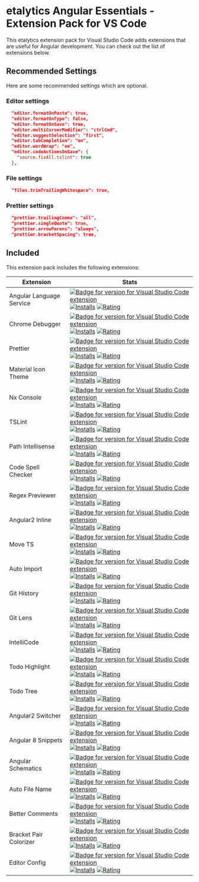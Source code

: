 # etalytics Angular Essentials - Extension Pack for VS Code

<!-- [![Badge for version for Visual Studio Code extension](https://vsmarketplacebadge.apphb.com/version-short/johnpapa.angular-essentials.svg?color=blue&style=?style=for-the-badge&logo=visual-studio-code)](https://marketplace.visualstudio.com/items?itemName=johnpapa.angular-essentials&wt.mc_id=angular_essentials-github-jopapa) [![Installs](https://vsmarketplacebadge.apphb.com/installs-short/johnpapa.angular-essentials.svg?color=blue&style=flat-square)](https://marketplace.visualstudio.com/items?itemName=johnpapa.angular-essentials)
[![Rating](https://vsmarketplacebadge.apphb.com/rating-short/johnpapa.angular-essentials.svg?color=blue&style=flat-square)](https://marketplace.visualstudio.com/items?itemName=johnpapa.angular-essentials) [![The MIT License](https://img.shields.io/badge/license-MIT-orange.svg?color=blue&style=flat-square)](http://opensource.org/licenses/MIT) -->

This etalytics extension pack for Visual Studio Code adds extensions that are useful for Angular development.
You can check out the list of extensions below.

## Recommended Settings

Here are some recommended settings which are optional.

### Editor settings

```json
  "editor.formatOnPaste": true,
  "editor.formatOnType": false,
  "editor.formatOnSave": true,
  "editor.multiCursorModifier": "ctrlCmd",
  "editor.suggestSelection": "first",
  "editor.tabCompletion": "on",
  "editor.wordWrap": "on",
  "editor.codeActionsOnSave": {
    "source.fixAll.tslint": true
  },
```

### File settings

```json
  "files.trimTrailingWhitespace": true,
```

### Prettier settings

```json
  "prettier.trailingComma": "all",
  "prettier.singleQuote": true,
  "prettier.arrowParens": "always",
  "prettier.bracketSpacing": true,
```

## Included

This extension pack includes the following extensions:

| Extension                | Stats                                                                                                                                                                                                                                                                                                                                                                                                                                                                                                                                                                                                                                                                                                                                                                    |
| ------------------------ | ------------------------------------------------------------------------------------------------------------------------------------------------------------------------------------------------------------------------------------------------------------------------------------------------------------------------------------------------------------------------------------------------------------------------------------------------------------------------------------------------------------------------------------------------------------------------------------------------------------------------------------------------------------------------------------------------------------------------------------------------------------------------ |
| Angular Language Service | [![Badge for version for Visual Studio Code extension](https://vsmarketplacebadge.apphb.com/version-short/Angular.ng-template.svg?color=blue&style=?style=for-the-badge&logo=visual-studio-code)](https://marketplace.visualstudio.com/items?itemName=Angular.ng-template) [![Installs](https://vsmarketplacebadge.apphb.com/installs-short/Angular.ng-template.svg?color=blue&style=flat-square)](https://marketplace.visualstudio.com/items?itemName=Angular.ng-template) [![Rating](https://vsmarketplacebadge.apphb.com/rating-short/Angular.ng-template.svg?color=blue&style=flat-square)](https://marketplace.visualstudio.com/items?itemName=Angular.ng-template)                                                       |
| Chrome Debugger          | [![Badge for version for Visual Studio Code extension](https://vsmarketplacebadge.apphb.com/version-short/msjsdiag.debugger-for-chrome.svg?color=blue&style=?style=for-the-badge&logo=visual-studio-code)](https://marketplace.visualstudio.com/items?itemName=msjsdiag.debugger-for-chrome) [![Installs](https://vsmarketplacebadge.apphb.com/installs-short/msjsdiag.debugger-for-chrome.svg?color=blue&style=flat-square)](https://marketplace.visualstudio.com/items?itemName=msjsdiag.debugger-for-chrome) [![Rating](https://vsmarketplacebadge.apphb.com/rating-short/msjsdiag.debugger-for-chrome.svg?color=blue&style=flat-square)](https://marketplace.visualstudio.com/items?itemName=msjsdiag.debugger-for-chrome) |
| Prettier                 | [![Badge for version for Visual Studio Code extension](https://vsmarketplacebadge.apphb.com/version-short/esbenp.prettier-vscode.svg?color=blue&style=?style=for-the-badge&logo=visual-studio-code)](https://marketplace.visualstudio.com/items?itemName=esbenp.prettier-vscode) [![Installs](https://vsmarketplacebadge.apphb.com/installs-short/esbenp.prettier-vscode.svg?color=blue&style=flat-square)](https://marketplace.visualstudio.com/items?itemName=esbenp.prettier-vscode) [![Rating](https://vsmarketplacebadge.apphb.com/rating-short/esbenp.prettier-vscode.svg?color=blue&style=flat-square)](https://marketplace.visualstudio.com/items?itemName=esbenp.prettier-vscode)                                     |
| Material Icon Theme      | [![Badge for version for Visual Studio Code extension](https://vsmarketplacebadge.apphb.com/version-short/pkief.material-icon-theme.svg?color=blue&style=?style=for-the-badge&logo=visual-studio-code)](https://marketplace.visualstudio.com/items?itemName=pkief.material-icon-theme) [![Installs](https://vsmarketplacebadge.apphb.com/installs-short/pkief.material-icon-theme.svg?color=blue&style=flat-square)](https://marketplace.visualstudio.com/items?itemName=pkief.material-icon-theme) [![Rating](https://vsmarketplacebadge.apphb.com/rating-short/pkief.material-icon-theme.svg?color=blue&style=flat-square)](https://marketplace.visualstudio.com/items?itemName=pkief.material-icon-theme)                   |
| Nx Console               | [![Badge for version for Visual Studio Code extension](https://vsmarketplacebadge.apphb.com/version-short/nrwl.angular-console.svg?color=blue&style=?style=for-the-badge&logo=visual-studio-code)](https://marketplace.visualstudio.com/items?itemName=nrwl.angular-console) [![Installs](https://vsmarketplacebadge.apphb.com/installs-short/nrwl.angular-console.svg?color=blue&style=flat-square)](https://marketplace.visualstudio.com/items?itemName=nrwl.angular-console) [![Rating](https://vsmarketplacebadge.apphb.com/rating-short/nrwl.angular-console.svg?color=blue&style=flat-square)](https://marketplace.visualstudio.com/items?itemName=nrwl.angular-console)                   |
| TSLint                     | [![Badge for version for Visual Studio Code extension](https://vsmarketplacebadge.apphb.com/version-short/ms-vscode.vscode-typescript-tslint-plugin.svg?color=blue&style=?style=for-the-badge&logo=visual-studio-code)](https://marketplace.visualstudio.com/items?itemName=ms-vscode.vscode-typescript-tslint-plugin) [![Installs](https://vsmarketplacebadge.apphb.com/installs-short/ms-vscode.vscode-typescript-tslint-plugin.svg?color=blue&style=flat-square)](https://marketplace.visualstudio.com/items?itemName=ms-vscode.vscode-typescript-tslint-plugin) [![Rating](https://vsmarketplacebadge.apphb.com/rating-short/ms-vscode.vscode-typescript-tslint-plugin.svg?color=blue&style=flat-square)](https://marketplace.visualstudio.com/items?itemName=ms-vscode.vscode-typescript-tslint-plugin)                                                                   |  
| Path Intellisense          | [![Badge for version for Visual Studio Code extension](https://vsmarketplacebadge.apphb.com/version-short/christian-kohler.path-intellisense.svg?color=blue&style=?style=for-the-badge&logo=visual-studio-code)](https://marketplace.visualstudio.com/items?itemName=christian-kohler.path-intellisense) [![Installs](https://vsmarketplacebadge.apphb.com/installs-short/christian-kohler.path-intellisense.svg?color=blue&style=flat-square)](https://marketplace.visualstudio.com/items?itemName=christian-kohler.path-intellisense) [![Rating](https://vsmarketplacebadge.apphb.com/rating-short/christian-kohler.path-intellisense.svg?color=blue&style=flat-square)](https://marketplace.visualstudio.com/items?itemName=christian-kohler.path-intellisense)                   |
| Code Spell Checker         | [![Badge for version for Visual Studio Code extension](https://vsmarketplacebadge.apphb.com/version-short/streetsidesoftware.code-spell-checker.svg?color=blue&style=?style=for-the-badge&logo=visual-studio-code)](https://marketplace.visualstudio.com/items?itemName=streetsidesoftware.code-spell-checker) [![Installs](https://vsmarketplacebadge.apphb.com/installs-short/streetsidesoftware.code-spell-checker.svg?color=blue&style=flat-square)](https://marketplace.visualstudio.com/items?itemName=streetsidesoftware.code-spell-checker) [![Rating](https://vsmarketplacebadge.apphb.com/rating-short/streetsidesoftware.code-spell-checker.svg?color=blue&style=flat-square)](https://marketplace.visualstudio.com/items?itemName=streetsidesoftware.code-spell-checker)                   |
| Regex Previewer            | [![Badge for version for Visual Studio Code extension](https://vsmarketplacebadge.apphb.com/version-short/chrmarti.regex.svg?color=blue&style=?style=for-the-badge&logo=visual-studio-code)](https://marketplace.visualstudio.com/items?itemName=chrmarti.regex) [![Installs](https://vsmarketplacebadge.apphb.com/installs-short/chrmarti.regex.svg?color=blue&style=flat-square)](https://marketplace.visualstudio.com/items?itemName=chrmarti.regex) [![Rating](https://vsmarketplacebadge.apphb.com/rating-short/chrmarti.regex.svg?color=blue&style=flat-square)](https://marketplace.visualstudio.com/items?itemName=chrmarti.regex)                   |
| Angular2 Inline            | [![Badge for version for Visual Studio Code extension](https://vsmarketplacebadge.apphb.com/version-short/natewallace.angular2-inline.svg?color=blue&style=?style=for-the-badge&logo=visual-studio-code)](https://marketplace.visualstudio.com/items?itemName=natewallace.angular2-inline) [![Installs](https://vsmarketplacebadge.apphb.com/installs-short/natewallace.angular2-inline.svg?color=blue&style=flat-square)](https://marketplace.visualstudio.com/items?itemName=natewallace.angular2-inline) [![Rating](https://vsmarketplacebadge.apphb.com/rating-short/natewallace.angular2-inline.svg?color=blue&style=flat-square)](https://marketplace.visualstudio.com/items?itemName=natewallace.angular2-inline)                   |
| Move TS                    | [![Badge for version for Visual Studio Code extension](https://vsmarketplacebadge.apphb.com/version-short/stringham.move-ts.svg?color=blue&style=?style=for-the-badge&logo=visual-studio-code)](https://marketplace.visualstudio.com/items?itemName=stringham.move-ts) [![Installs](https://vsmarketplacebadge.apphb.com/installs-short/stringham.move-ts.svg?color=blue&style=flat-square)](https://marketplace.visualstudio.com/items?itemName=stringham.move-ts) [![Rating](https://vsmarketplacebadge.apphb.com/rating-short/stringham.move-ts.svg?color=blue&style=flat-square)](https://marketplace.visualstudio.com/items?itemName=stringham.move-ts)                   |
| Auto Import                | [![Badge for version for Visual Studio Code extension](https://vsmarketplacebadge.apphb.com/version-short/steoates.autoimport.svg?color=blue&style=?style=for-the-badge&logo=visual-studio-code)](https://marketplace.visualstudio.com/items?itemName=steoates.autoimport) [![Installs](https://vsmarketplacebadge.apphb.com/installs-short/steoates.autoimport.svg?color=blue&style=flat-square)](https://marketplace.visualstudio.com/items?itemName=steoates.autoimport) [![Rating](https://vsmarketplacebadge.apphb.com/rating-short/steoates.autoimport.svg?color=blue&style=flat-square)](https://marketplace.visualstudio.com/items?itemName=steoates.autoimport)                   |
| Git History                | [![Badge for version for Visual Studio Code extension](https://vsmarketplacebadge.apphb.com/version-short/donjayamanne.githistory.svg?color=blue&style=?style=for-the-badge&logo=visual-studio-code)](https://marketplace.visualstudio.com/items?itemName=donjayamanne.githistory) [![Installs](https://vsmarketplacebadge.apphb.com/installs-short/donjayamanne.githistory.svg?color=blue&style=flat-square)](https://marketplace.visualstudio.com/items?itemName=donjayamanne.githistory) [![Rating](https://vsmarketplacebadge.apphb.com/rating-short/donjayamanne.githistory.svg?color=blue&style=flat-square)](https://marketplace.visualstudio.com/items?itemName=donjayamanne.githistory)                   |
| Git Lens                   | [![Badge for version for Visual Studio Code extension](https://vsmarketplacebadge.apphb.com/version-short/eamodio.gitlens.svg?color=blue&style=?style=for-the-badge&logo=visual-studio-code)](https://marketplace.visualstudio.com/items?itemName=eamodio.gitlens) [![Installs](https://vsmarketplacebadge.apphb.com/installs-short/eamodio.gitlens.svg?color=blue&style=flat-square)](https://marketplace.visualstudio.com/items?itemName=eamodio.gitlens) [![Rating](https://vsmarketplacebadge.apphb.com/rating-short/eamodio.gitlens.svg?color=blue&style=flat-square)](https://marketplace.visualstudio.com/items?itemName=eamodio.gitlens)                   |
| IntelliCode                | [![Badge for version for Visual Studio Code extension](https://vsmarketplacebadge.apphb.com/version-short/VisualStudioExptTeam.vscodeintellicode.svg?color=blue&style=?style=for-the-badge&logo=visual-studio-code)](https://marketplace.visualstudio.com/items?itemName=VisualStudioExptTeam.vscodeintellicode) [![Installs](https://vsmarketplacebadge.apphb.com/installs-short/VisualStudioExptTeam.vscodeintellicode.svg?color=blue&style=flat-square)](https://marketplace.visualstudio.com/items?itemName=VisualStudioExptTeam.vscodeintellicode) [![Rating](https://vsmarketplacebadge.apphb.com/rating-short/VisualStudioExptTeam.vscodeintellicode.svg?color=blue&style=flat-square)](https://marketplace.visualstudio.com/items?itemName=VisualStudioExptTeam.vscodeintellicode)                   |
| Todo Highlight           | [![Badge for version for Visual Studio Code extension](https://vsmarketplacebadge.apphb.com/version-short/wayou.vscode-todo-highlight.svg?color=blue&style=?style=for-the-badge&logo=visual-studio-code)](https://marketplace.visualstudio.com/items?itemName=wayou.vscode-todo-highlight) [![Installs](https://vsmarketplacebadge.apphb.com/installs-short/wayou.vscode-todo-highlight.svg?color=blue&style=flat-square)](https://marketplace.visualstudio.com/items?itemName=wayou.vscode-todo-highlight) [![Rating](https://vsmarketplacebadge.apphb.com/rating-short/wayou.vscode-todo-highlight.svg?color=blue&style=flat-square)](https://marketplace.visualstudio.com/items?itemName=wayou.vscode-todo-highlight)                   |
| Todo Tree                | [![Badge for version for Visual Studio Code extension](https://vsmarketplacebadge.apphb.com/version-short/Gruntfuggly.todo-tree.svg?color=blue&style=?style=for-the-badge&logo=visual-studio-code)](https://marketplace.visualstudio.com/items?itemName=Gruntfuggly.todo-tree) [![Installs](https://vsmarketplacebadge.apphb.com/installs-short/Gruntfuggly.todo-tree.svg?color=blue&style=flat-square)](https://marketplace.visualstudio.com/items?itemName=Gruntfuggly.todo-tree) [![Rating](https://vsmarketplacebadge.apphb.com/rating-short/Gruntfuggly.todo-tree.svg?color=blue&style=flat-square)](https://marketplace.visualstudio.com/items?itemName=Gruntfuggly.todo-tree)                   |
| Angular2 Switcher        | [![Badge for version for Visual Studio Code extension](https://vsmarketplacebadge.apphb.com/version-short/infinity1207.angular2-switcher.svg?color=blue&style=?style=for-the-badge&logo=visual-studio-code)](https://marketplace.visualstudio.com/items?itemName=infinity1207.angular2-switcher) [![Installs](https://vsmarketplacebadge.apphb.com/installs-short/infinity1207.angular2-switcher.svg?color=blue&style=flat-square)](https://marketplace.visualstudio.com/items?itemName=infinity1207.angular2-switcher) [![Rating](https://vsmarketplacebadge.apphb.com/rating-short/infinity1207.angular2-switcher.svg?color=blue&style=flat-square)](https://marketplace.visualstudio.com/items?itemName=infinity1207.angular2-switcher)                   |
| Angular 8 Snippets       | [![Badge for version for Visual Studio Code extension](https://vsmarketplacebadge.apphb.com/version-short/Mikael.Angular-BeastCode.svg?color=blue&style=?style=for-the-badge&logo=visual-studio-code)](https://marketplace.visualstudio.com/items?itemName=Mikael.Angular-BeastCode) [![Installs](https://vsmarketplacebadge.apphb.com/installs-short/Mikael.Angular-BeastCode.svg?color=blue&style=flat-square)](https://marketplace.visualstudio.com/items?itemName=Mikael.Angular-BeastCode) [![Rating](https://vsmarketplacebadge.apphb.com/rating-short/Mikael.Angular-BeastCode.svg?color=blue&style=flat-square)](https://marketplace.visualstudio.com/items?itemName=Mikael.Angular-BeastCode)                   |
| Angular Schematics       | [![Badge for version for Visual Studio Code extension](https://vsmarketplacebadge.apphb.com/version-short/cyrilletuzi.angular-schematics.svg?color=blue&style=?style=for-the-badge&logo=visual-studio-code)](https://marketplace.visualstudio.com/items?itemName=cyrilletuzi.angular-schematics) [![Installs](https://vsmarketplacebadge.apphb.com/installs-short/cyrilletuzi.angular-schematics.svg?color=blue&style=flat-square)](https://marketplace.visualstudio.com/items?itemName=cyrilletuzi.angular-schematics) [![Rating](https://vsmarketplacebadge.apphb.com/rating-short/cyrilletuzi.angular-schematics.svg?color=blue&style=flat-square)](https://marketplace.visualstudio.com/items?itemName=cyrilletuzi.angular-schematics)                   |
| Auto File Name           | [![Badge for version for Visual Studio Code extension](https://vsmarketplacebadge.apphb.com/version-short/jerryhong.autofilename.svg?color=blue&style=?style=for-the-badge&logo=visual-studio-code)](https://marketplace.visualstudio.com/items?itemName=jerryhong.autofilename) [![Installs](https://vsmarketplacebadge.apphb.com/installs-short/jerryhong.autofilename.svg?color=blue&style=flat-square)](https://marketplace.visualstudio.com/items?itemName=jerryhong.autofilename) [![Rating](https://vsmarketplacebadge.apphb.com/rating-short/jerryhong.autofilename.svg?color=blue&style=flat-square)](https://marketplace.visualstudio.com/items?itemName=jerryhong.autofilename)                   |
| Better Comments          | [![Badge for version for Visual Studio Code extension](https://vsmarketplacebadge.apphb.com/version-short/aaron-bond.better-comments.svg?color=blue&style=?style=for-the-badge&logo=visual-studio-code)](https://marketplace.visualstudio.com/items?itemName=aaron-bond.better-comments) [![Installs](https://vsmarketplacebadge.apphb.com/installs-short/aaron-bond.better-comments.svg?color=blue&style=flat-square)](https://marketplace.visualstudio.com/items?itemName=aaron-bond.better-comments) [![Rating](https://vsmarketplacebadge.apphb.com/rating-short/aaron-bond.better-comments.svg?color=blue&style=flat-square)](https://marketplace.visualstudio.com/items?itemName=aaron-bond.better-comments)                   |
| Bracket Pair Colorizer   | [![Badge for version for Visual Studio Code extension](https://vsmarketplacebadge.apphb.com/version-short/coenraads.bracket-pair-colorizer.svg?color=blue&style=?style=for-the-badge&logo=visual-studio-code)](https://marketplace.visualstudio.com/items?itemName=coenraads.bracket-pair-colorizer) [![Installs](https://vsmarketplacebadge.apphb.com/installs-short/coenraads.bracket-pair-colorizer.svg?color=blue&style=flat-square)](https://marketplace.visualstudio.com/items?itemName=coenraads.bracket-pair-colorizer) [![Rating](https://vsmarketplacebadge.apphb.com/rating-short/coenraads.bracket-pair-colorizer.svg?color=blue&style=flat-square)](https://marketplace.visualstudio.com/items?itemName=coenraads.bracket-pair-colorizer)                   |
| Editor Config            | [![Badge for version for Visual Studio Code extension](https://vsmarketplacebadge.apphb.com/version-short/EditorConfig.EditorConfig.svg?color=blue&style=?style=for-the-badge&logo=visual-studio-code)](https://marketplace.visualstudio.com/items?itemName=EditorConfig.EditorConfig&wt.mc_id=angular_essentials-github-jopapa) [![Installs](https://vsmarketplacebadge.apphb.com/installs-short/EditorConfig.EditorConfig.svg?color=blue&style=flat-square)](https://marketplace.visualstudio.com/items?itemName=EditorConfig.EditorConfig) [![Rating](https://vsmarketplacebadge.apphb.com/rating-short/EditorConfig.EditorConfig.svg?color=blue&style=flat-square)](https://marketplace.visualstudio.com/items?itemName=EditorConfig.EditorConfig)                   |